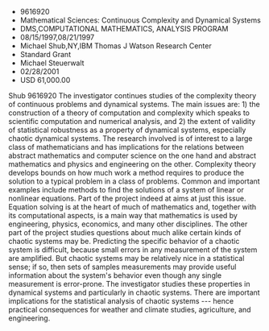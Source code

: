 
* 9616920
* Mathematical Sciences: Continuous Complexity and Dynamical Systems
* DMS,COMPUTATIONAL MATHEMATICS, ANALYSIS PROGRAM
* 08/15/1997,08/21/1997
* Michael Shub,NY,IBM Thomas J Watson Research Center
* Standard Grant
* Michael Steuerwalt
* 02/28/2001
* USD 61,000.00

Shub 9616920 The investigator continues studies of the complexity theory of
continuous problems and dynamical systems. The main issues are: 1) the
construction of a theory of computation and complexity which speaks to
scientific computation and numerical analysis, and 2) the extent of validity of
statistical robustness as a property of dynamical systems, especially chaotic
dynamical systems. The research involved is of interest to a large class of
mathematicians and has implications for the relations between abstract
mathematics and computer science on the one hand and abstract mathematics and
physics and engineering on the other. Complexity theory develops bounds on how
much work a method requires to produce the solution to a typical problem in a
class of problems. Common and important examples include methods to find the
solutions of a system of linear or nonlinear equations. Part of the project
indeed at aims at just this issue. Equation solving is at the heart of much of
mathematics and, together with its computational aspects, is a main way that
mathematics is used by engineering, physics, economics, and many other
disciplines. The other part of the project studies questions about much alike
certain kinds of chaotic systems may be. Predicting the specific behavior of a
chaotic system is difficult, because small errors in any measurement of the
system are amplified. But chaotic systems may be relatively nice in a
statistical sense; if so, then sets of samples measurements may provide useful
information about the system's behavior even though any single measurement is
error-prone. The investigator studies these properties in dynamical systems and
particularly in chaotic systems. There are important implications for the
statistical analysis of chaotic systems --- hence practical consequences for
weather and climate studies, agriculture, and engineering.
